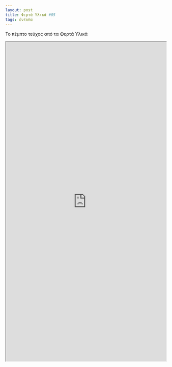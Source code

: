 ```yaml
---
layout: post
title: Φερτά Υλικά #05
tags: έντυπα
---
```


Το πέμπτο τεύχος από τα Φερτά Υλικά

<!--more-->

<iframe src="https://giorgostsiftsis.com/public/pdf/ferta-ylika-05.pdf" width="100%" height=1000px>
</iframe>
